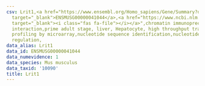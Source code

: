 ```yaml
---
csv: Lrit1,<a href="https://www.ensembl.org/Homo_sapiens/Gene/Summary?db=core;g=ENSMUSG00000041044"
  target="_blank">ENSMUSG00000041044</a>,<a href="https://www.ncbi.nlm.nih.gov/pubmed/23834426"
  target="_blank"><i class="fas fa-file"></i></a>",chromatin immunoprecipitation assay,direct
  interaction,prime adult stage, liver, Hepatocyte, high throughput transcription
  profiling by microarray,nucleotide sequence identification,nucleotide sequence identification,transcriptional
  regulation,
data_alias: Lrit1
data_id: ENSMUSG00000041044
data_numevidence: 1
data_species: Mus musculus
data_taxid: '10090'
title: Lrit1
---
```

